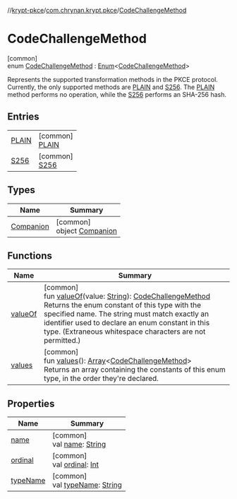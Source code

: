 //[krypt-pkce](../../../index.md)/[com.chrynan.krypt.pkce](../index.md)/[CodeChallengeMethod](index.md)

# CodeChallengeMethod

[common]\
enum [CodeChallengeMethod](index.md) : [Enum](https://kotlinlang.org/api/latest/jvm/stdlib/kotlin/-enum/index.html)&lt;[CodeChallengeMethod](index.md)&gt; 

Represents the supported transformation methods in the PKCE protocol. Currently, the only supported methods are [PLAIN](-p-l-a-i-n/index.md) and [S256](-s256/index.md). The [PLAIN](-p-l-a-i-n/index.md) method performs no operation, while the [S256](-s256/index.md) performs an SHA-256 hash.

## Entries

| | |
|---|---|
| [PLAIN](-p-l-a-i-n/index.md) | [common]<br>[PLAIN](-p-l-a-i-n/index.md) |
| [S256](-s256/index.md) | [common]<br>[S256](-s256/index.md) |

## Types

| Name | Summary |
|---|---|
| [Companion](-companion/index.md) | [common]<br>object [Companion](-companion/index.md) |

## Functions

| Name | Summary |
|---|---|
| [valueOf](value-of.md) | [common]<br>fun [valueOf](value-of.md)(value: [String](https://kotlinlang.org/api/latest/jvm/stdlib/kotlin/-string/index.html)): [CodeChallengeMethod](index.md)<br>Returns the enum constant of this type with the specified name. The string must match exactly an identifier used to declare an enum constant in this type. (Extraneous whitespace characters are not permitted.) |
| [values](values.md) | [common]<br>fun [values](values.md)(): [Array](https://kotlinlang.org/api/latest/jvm/stdlib/kotlin/-array/index.html)&lt;[CodeChallengeMethod](index.md)&gt;<br>Returns an array containing the constants of this enum type, in the order they're declared. |

## Properties

| Name | Summary |
|---|---|
| [name](-s256/index.md#-372974862%2FProperties%2F-1794242802) | [common]<br>val [name](-s256/index.md#-372974862%2FProperties%2F-1794242802): [String](https://kotlinlang.org/api/latest/jvm/stdlib/kotlin/-string/index.html) |
| [ordinal](-s256/index.md#-739389684%2FProperties%2F-1794242802) | [common]<br>val [ordinal](-s256/index.md#-739389684%2FProperties%2F-1794242802): [Int](https://kotlinlang.org/api/latest/jvm/stdlib/kotlin/-int/index.html) |
| [typeName](type-name.md) | [common]<br>val [typeName](type-name.md): [String](https://kotlinlang.org/api/latest/jvm/stdlib/kotlin/-string/index.html) |

